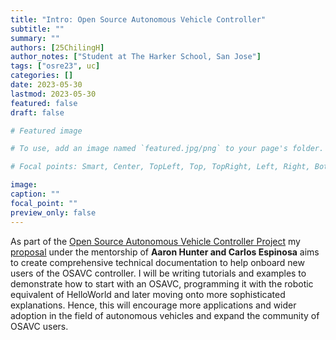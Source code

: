 ```yaml
---
title: "Intro: Open Source Autonomous Vehicle Controller"
subtitle: ""
summary: ""
authors: [25ChilingH]
author_notes: ["Student at The Harker School, San Jose"]
tags: ["osre23", uc]
categories: []
date: 2023-05-30
lastmod: 2023-05-30
featured: false
draft: false

# Featured image

# To use, add an image named `featured.jpg/png` to your page's folder.

# Focal points: Smart, Center, TopLeft, Top, TopRight, Left, Right, BottomLeft, Bottom, BottomRight.

image:
caption: ""
focal_point: ""
preview_only: false
---
```


As part of the [Open Source Autonomous Vehicle Controller Project](/project/osre23/ucsc/OSAVC) my [proposal](https://docs.google.com/document/d/1hDU87aAzbn88vWwOHH0ggIID2W4KKzp8SKF1Lb8LU90/edit?usp=sharing) under the mentorship of **Aaron Hunter and Carlos Espinosa** aims to create comprehensive technical documentation to help onboard new users of the OSAVC controller. I will be writing tutorials and examples to demonstrate how to start with an OSAVC, programming it with the robotic equivalent of HelloWorld and later moving onto more sophisticated explanations. Hence, this will encourage more applications and wider adoption in the field of autonomous vehicles and expand the community of OSAVC users.
